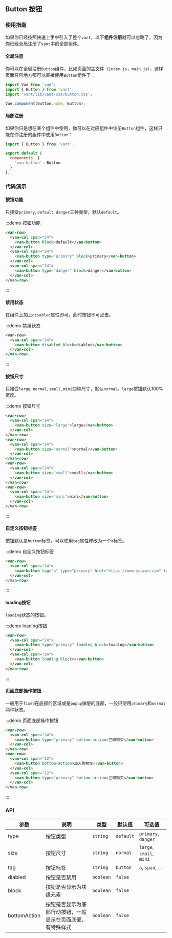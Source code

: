 <style>
@component-namespace demo {
  @b button {
    .van-button {
      -webkit-tap-highlight-color: rgba(0, 0, 0, 0);
      user-select: none;
    }
    .van-row {
      padding: 0 15px;
    }
    .van-col {
      margin-bottom: 10px;
    }
  }
}
</style>

## Button 按钮

### 使用指南

如果你已经按照快速上手中引入了整个`vant`，以下**组件注册**就可以忽略了，因为你已经全局注册了`vant`中的全部组件。

#### 全局注册

你可以在全局注册`Button`组件，比如页面的主文件（`index.js`，`main.js`），这样页面任何地方都可以直接使用`Button`组件了：

```js
import Vue from 'vue';
import { Button } from 'vant';
import 'vant/lib/vant-css/button.css';

Vue.component(Button.name, Button);
```

#### 局部注册

如果你只是想在某个组件中使用，你可以在对应组件中注册`Button`组件，这样只能在你注册的组件中使用`Button`：

```js
import { Button } from 'vant';

export default {
  components: {
    'van-button': Button
  }
};
```

### 代码演示

#### 按钮功能

只接受`primary`, `default`, `danger`三种类型，默认`default`。

:::demo 按钮功能
```html
<van-row>
  <van-col span="24">
    <van-button block>default</van-button>
  </van-col>
  <van-col span="24">
    <van-button type="primary" block>primary</van-button>
  </van-col>
  <van-col span="24">
    <van-button type="danger" block>danger</van-button>
  </van-col>
</van-row>
```
:::

#### 禁用状态

在组件上加上`disabled`属性即可，此时按钮不可点击。

:::demo 禁用状态
```html
<van-row>
  <van-col span="24">
    <van-button disabled block>diabled</van-button>
  </van-col>
</van-row>
```
:::

#### 按钮尺寸

只接受`large`, `normal`, `small`, `mini`四种尺寸，默认`normal`。`large`按钮默认100%宽度。

:::demo 按钮尺寸
```html 
<van-row>
  <van-col span="24">
    <van-button size="large">large</van-button>
  </van-col>
</van-row>
<van-row>
  <van-col span="24">
    <van-button size="normal">normal</van-button>
  </van-col>
</van-row>
<van-row>
  <van-col span="24">
    <van-button size="small">small</van-button>
  </van-col>
</van-row>
<van-row>
  <van-col span="24">
    <van-button size="mini">mini</van-button>
  </van-col>
</van-row>
```
:::

#### 自定义按钮标签

按钮默认是`button`标签，可以使用`tag`属性修改为一个`a`标签。

:::demo 自定义按钮标签
```html 
<van-row>
  <van-col span="24">
    <van-button tag="a" type="primary" href="https://www.youzan.com" target="_blank">a标签按钮</van-button>
  </van-col>
</van-row>
```
:::

#### loading按钮

`loading`状态的按钮。

:::demo loading按钮
```html 
<van-row>
  <van-col span="24">
    <van-button type="primary" loading block>loading</van-button>
  </van-col>
  <van-col span="24">
    <van-button loading block></van-button>
  </van-col>
</van-row>
```
:::

#### 页面底部操作按钮

一般用于`fixed`在底部的区域或是`popup`弹层的底部，一般只使用`primary`和`normal`两种状态。

:::demo 页面底部操作按钮
```html 
<van-row>
  <van-col span="24">
    <van-button type="primary" bottom-action>立即购买</van-button>
  </van-col>
</van-row>
<van-row>
  <van-col span="12">
    <van-button bottom-action>加入购物车</van-button>
  </van-col>
  <van-col span="12">
    <van-button type="primary" bottom-action>立即购买</van-button>
  </van-col>
</van-row>
```
:::

### API

| 参数       | 说明      | 类型       | 默认值       | 可选值       |
|-----------|-----------|-----------|-------------|-------------|
| type | 按钮类型 | `string`  | `default`          | `primary`, `danger`   |
| size | 按钮尺寸 | `string`  | `normal`          | `large`, `small`, `mini`  |
| tag | 按钮标签 | `string`  | `button`          | `a`, `span`, ...  |
| diabled | 按钮是否禁用 | `boolean`  |  `false`  |      |
| block | 按钮是否显示为块级元素 | `boolean`  |   `false`   |      |
| bottomAction | 按钮是否显示为底部行动按钮，一般显示在页面底部，有特殊样式 | `boolean`  |   `false`   |      |

